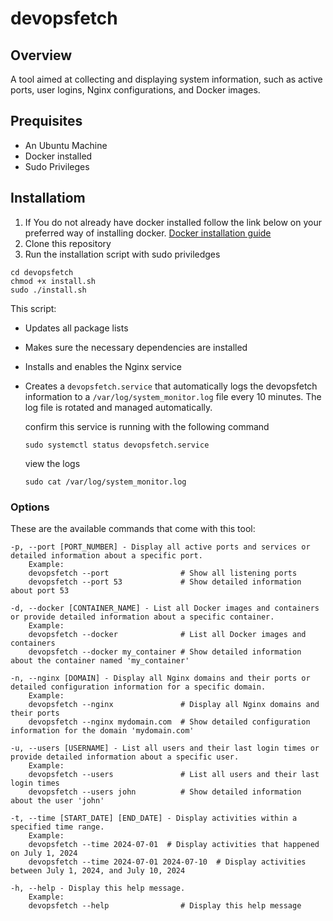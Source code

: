 # devopsfetch

## Overview
A tool aimed at collecting and displaying system information, such as active ports, user logins, Nginx configurations, and Docker images.
## Prequisites
* An Ubuntu Machine
* Docker installed
* Sudo Privileges

## Installatiom
1. If You do not already have docker installed follow the link below on your preferred way of installing docker.
[Docker installation guide](https://docs.docker.com/engine/install/)
2. Clone this repository
3. Run the installation script with sudo priviledges
```
cd devopsfetch
chmod +x install.sh
sudo ./install.sh
```
This script:
* Updates all package lists
* Makes sure the necessary dependencies are installed
* Installs and enables the Nginx service
* Creates a `devopsfetch.service` that automatically logs the devopsfetch information to a `/var/log/system_monitor.log` file every 10 minutes. The log file is rotated and managed automatically.


  confirm this service is running with the following command
  ```
  sudo systemctl status devopsfetch.service
  ```
  view the logs
  ````
  sudo cat /var/log/system_monitor.log
  ````

### Options
These are the available commands that come with this tool:
```
-p, --port [PORT_NUMBER] - Display all active ports and services or detailed information about a specific port.
    Example:
    devopsfetch --port                # Show all listening ports
    devopsfetch --port 53             # Show detailed information about port 53

-d, --docker [CONTAINER_NAME] - List all Docker images and containers or provide detailed information about a specific container.
    Example:
    devopsfetch --docker              # List all Docker images and containers
    devopsfetch --docker my_container # Show detailed information about the container named 'my_container'

-n, --nginx [DOMAIN] - Display all Nginx domains and their ports or detailed configuration information for a specific domain.
    Example:
    devopsfetch --nginx               # Display all Nginx domains and their ports
    devopsfetch --nginx mydomain.com  # Show detailed configuration information for the domain 'mydomain.com'

-u, --users [USERNAME] - List all users and their last login times or provide detailed information about a specific user.
    Example:
    devopsfetch --users               # List all users and their last login times
    devopsfetch --users john          # Show detailed information about the user 'john'

-t, --time [START_DATE] [END_DATE] - Display activities within a specified time range.
    Example:
    devopsfetch --time 2024-07-01  # Display activities that happened on July 1, 2024
    devopsfetch --time 2024-07-01 2024-07-10  # Display activities between July 1, 2024, and July 10, 2024

-h, --help - Display this help message.
    Example:
    devopsfetch --help                # Display this help message
```

